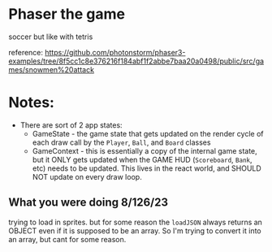 # Phaser the game
soccer but like with tetris


reference: 
https://github.com/photonstorm/phaser3-examples/tree/8f5cc1c8e376216f184abf1f2abbe7baa20a0498/public/src/games/snowmen%20attack


# Notes: 
- There are sort of 2 app states: 
  - GameState - the game state that gets updated on the render cycle of each draw call by the `Player`, `Ball`, and `Board` classes
  - GameContext - this is essentially a copy of the internal game state, but it ONLY gets updated when the GAME HUD (`Scoreboard`, `Bank`, etc) needs to be updated. This lives in the react world, and SHOULD NOT update on every draw loop. 


## What you were doing 8/126/23
trying to load in sprites. but for some reason the `loadJSON` always returns an OBJECT even if it is supposed to be an array. So I'm trying to convert it into an array, but cant for some reason. 